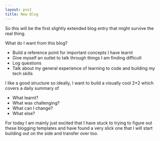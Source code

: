 ```yaml
---
layout: post
title: New Blog
---
```


So this will be the first slightly extended blog entry that might survive the real thing. 

What do I want from this blog?
- Build a reference point for important concepts I have learnt
- Give myself an outlet to talk through things I am finding difficult
- Log questions
- Talk about my general experience of learning to code and building my tech skills

I like a good structure so ideally, I want to build a visually cool 2*2 which covers a daily summary of
- What learnt?
- What was challenging?
- What can I change?
- What else?

For today I am mainly just excited that I have stuck to trying to figure out these blogging templates and have found a very slick one that I will start building out on the side and transfer over too.
